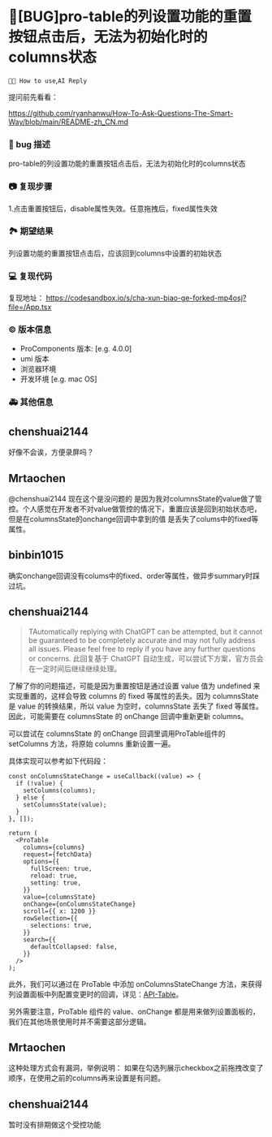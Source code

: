 # 🐛[BUG]pro-table的列设置功能的重置按钮点击后，无法为初始化时的columns状态

`🤷🏼 How to use`,`AI Reply`

提问前先看看：

https://github.com/ryanhanwu/How-To-Ask-Questions-The-Smart-Way/blob/main/README-zh_CN.md

### 🐛 bug 描述

pro-table的列设置功能的重置按钮点击后，无法为初始化时的columns状态

### 📷 复现步骤

1.点击重置按钮后，disable属性失效。任意拖拽后，fixed属性失效

### 🏞 期望结果

列设置功能的重置按钮点击后，应该回到columns中设置的初始状态

### 💻 复现代码

复现地址： https://codesandbox.io/s/cha-xun-biao-ge-forked-mp4osj?file=/App.tsx

### © 版本信息

- ProComponents 版本: [e.g. 4.0.0]
- umi 版本
- 浏览器环境
- 开发环境 [e.g. mac OS]

### 🚑 其他信息

<!--
如截图等其他信息可以贴在这里
-->

## chenshuai2144

好像不会诶，方便录屏吗？

## Mrtaochen

@chenshuai2144 现在这个是没问题的 是因为我对columnsState的value做了管控。个人感觉在开发者不对value做管控的情况下，重置应该是回到初始状态吧，但是在columnsState的onchange回调中拿到的值 是丢失了colums中的fixed等属性。

## binbin1015

确实onchange回调没有colums中的fixed、order等属性，做异步summary时踩过坑。

## chenshuai2144

> TAutomatically replying with ChatGPT can be attempted, but it cannot be guaranteed to be completely accurate and may not fully address all issues. Please feel free to reply if you have any further questions or concerns.
> 此回复基于 ChatGPT 自动生成，可以尝试下方案，官方员会在一定时间后继续继续处理。

了解了你的问题描述，可能是因为重置按钮是通过设置 value 值为 undefined 来实现重置的，这样会导致 columns 的 fixed 等属性的丢失。因为 columnsState 是 value 的转换结果，所以 value 为空时，columnsState 丢失了 fixed 等属性。因此，可能需要在 columnsState 的 onChange 回调中重新更新 columns。

可以尝试在 columnsState 的 onChange 回调里调用ProTable组件的 setColumns 方法，将原始 columns 重新设置一遍。

具体实现可以参考如下代码段：

```tsx
const onColumnsStateChange = useCallback((value) => {
  if (!value) {
    setColumns(columns);
  } else {
    setColumnsState(value);
  }
}, []);

return (
  <ProTable
    columns={columns}
    request={fetchData}
    options={{
      fullScreen: true,
      reload: true,
      setting: true,
    }}
    value={columnsState}
    onChange={onColumnsStateChange}
    scroll={{ x: 1200 }}
    rowSelection={{
      selections: true,
    }}
    search={{
      defaultCollapsed: false,
    }}
  />
);
```

此外，我们可以通过在 ProTable 中添加 onColumnsStateChange 方法，来获得列设置面板中列配置变更时的回调，详见：[API-Table](https://procomponents.ant.design/components/table/#api)。

另外需要注意，ProTable 组件的 value、onChange 都是用来做列设置面板的，我们在其他场景使用时并不需要这部分逻辑。

## Mrtaochen

>

这种处理方式会有漏洞，举例说明： 如果在勾选列展示checkbox之前拖拽改变了顺序，在使用之前的columns再来设置是有问题。

## chenshuai2144

暂时没有排期做这个受控功能
